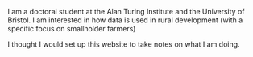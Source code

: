 I am a doctoral student at the Alan Turing Institute and the University of Bristol. I am interested in how data is used in rural development (with a specific focus on smallholder farmers)

I thought I would set up this website to take notes on what I am doing.